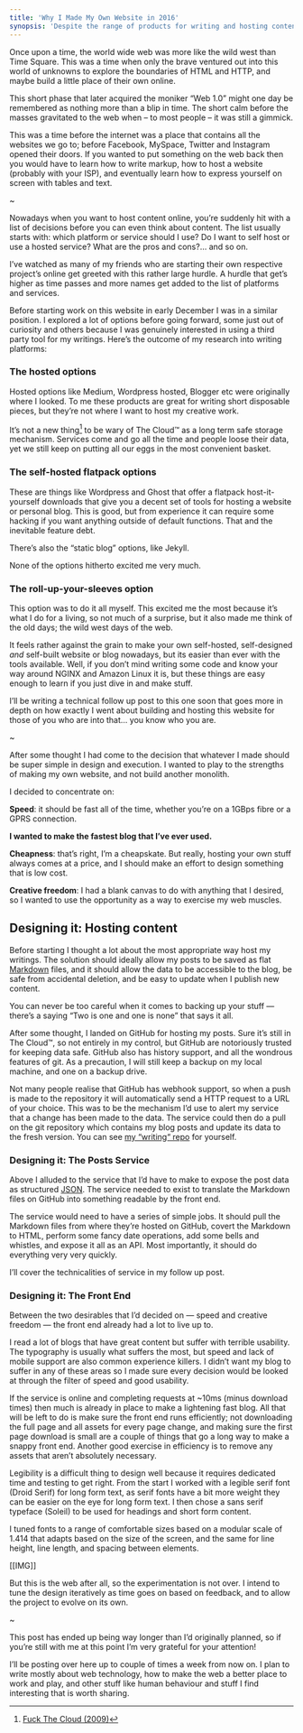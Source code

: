 ```yaml
---
title: 'Why I Made My Own Website in 2016'
synopsis: 'Despite the range of products for writing and hosting content online, I decided to go from scratch.'
---
```

Once upon a time, the world wide web was more like the wild west than Time Square. This was a time when only the brave ventured out into this world of unknowns to explore the boundaries of HTML and HTTP, and maybe build a little place of their own online.

This short phase that later acquired the moniker “Web 1.0” might one day be remembered as nothing more than a blip in time. The short calm before the masses gravitated to the web when – to most people – it was still a gimmick.

This was a time before the internet was a place that contains all the websites we go to; before Facebook, MySpace, Twitter and Instagram opened their doors. If you wanted to put something on the web back then you would have to learn how to write markup, how to host a website (probably with your ISP), and eventually learn how to express yourself on screen with tables and text. 

~

Nowadays when you want to host content online, you’re suddenly hit with a list of decisions before you can even think about content. The list usually starts with: which platform or service should I use? Do I want to self host or use a hosted service? What are the pros and cons?… and so on.

I’ve watched as many of my friends who are starting their own respective project’s online get greeted with this rather large hurdle. A hurdle that get’s higher as time passes and more names get added to the list of platforms and services.

Before starting work on this website in early December I was in a similar position. I explored a lot of options before going forward, some just out of curiosity and others because I was genuinely interested in using a third party tool for my writings. Here’s the outcome of my research into writing platforms:

### The hosted options
Hosted options like Medium, Wordpress hosted, Blogger etc were originally where I looked. To me these products are great for writing short disposable pieces, but they’re not where I want to host my creative work. 

It’s not a new thing[^1] to be wary of The Cloud™ as a long term safe storage mechanism. Services come and go all the time and people loose their data, yet we still keep on putting all our eggs in the most convenient basket.

### The self-hosted flatpack options

These are things like Wordpress and Ghost that offer a flatpack host-it-yourself downloads that give you a decent set of tools for hosting a website or personal blog. This is good, but from experience it can require some hacking if you want anything outside of default functions. That and the inevitable feature debt. 

There’s also the “static blog” options, like Jekyll.

None of the options hitherto excited me very much.

### The roll-up-your-sleeves option

This option was to do it all myself. This excited me the most because it’s what I do for a living, so not much of a surprise, but it also made me think of the old days; the wild west days of the web.

It feels rather against the grain to make your own self-hosted, self-designed _and_ self-built website or blog nowadays, but its easier than ever with the tools available. Well, if you don’t mind writing some code and know your way around NGINX and Amazon Linux it is, but these things are easy enough to learn if you just dive in and make stuff.

I’ll be writing a technical follow up post to this one soon that goes more in depth on how exactly I went about building and hosting this website for those of you who are into that… you know who you are.


~


After some thought I had come to the decision that whatever I made should be super simple in design and execution. I wanted to play to the strengths of making my own website, and not build another monolith. 

I decided to concentrate on:

**Speed**: it should be fast all of the time, whether you’re on a 1GBps fibre or a GPRS connection.

__I wanted to make the fastest blog that I’ve ever used.__

**Cheapness**: that’s right, I’m a cheapskate. But really, hosting your own stuff always comes at a price, and I should make an effort to design something that is low cost.

**Creative freedom**: I had a blank canvas to do with anything that I desired, so I wanted to use the opportunity as a way to exercise my web muscles.

## Designing it: Hosting content
Before starting I thought a lot about the most appropriate way host my writings. The solution should ideally allow my posts to be saved as flat [Markdown](https://daringfireball.net/projects/markdown/) files, and it should allow the data to be accessible to the blog, be safe from accidental deletion, and be easy to update when I publish new content. 

You can never be too careful when it comes to backing up your stuff — there’s a saying “Two is one and one is none” that says it all.

After some thought, I landed on GitHub for hosting my posts. Sure it’s still in The Cloud™, so not entirely in my control, but GitHub are notoriously trusted for keeping data safe. GitHub also has history support, and all the wondrous features of git. As a precaution, I will still keep a backup on my local machine, and one on a backup drive.

Not many people realise that GitHub has webhook support, so when a push is made to the repository it will automatically send a HTTP request to a URL of your choice. This was to be the mechanism I’d use to alert my service that a change has been made to the data. The service could then do a pull on the git repository which contains my blog posts and update its data to the fresh version. You can see [my “writing“ repo](https://github.com/jasonhowmans/writing) for yourself.

### Designing it: The Posts Service
Above I alluded to the service that I’d have to make to expose the post data as structured [JSON](http://www.json.org). The service needed to exist to translate the Markdown files on GitHub into something readable by the front end.

The service would need to have a series of simple jobs. It should pull the Markdown files from where they’re hosted on GitHub, covert the Markdown to HTML, perform some fancy date operations, add some bells and whistles, and expose it all as an API. Most importantly, it should do everything very very quickly.

I’ll cover the technicalities of service in my follow up post.

### Designing it: The Front End
Between the two desirables that I’d decided on — speed and creative freedom — the front end already had a lot to live up to. 

I read a lot of blogs that have great content but suffer with terrible usability. The typography is usually what suffers the most, but speed and lack of mobile support are also common experience killers. I didn’t want my blog to suffer in any of these areas so I made sure every decision would be looked at through the filter of speed and good usability.

If the service is online and completing requests at ~10ms (minus download times) then much is already in place to make a lightening fast blog. All that will be left to do is make sure the front end runs efficiently; not downloading the full page and all assets for every page change, and making sure the first page download is small are a couple of things that go a long way to make a snappy front end. Another good exercise in efficiency is to remove any assets that aren’t absolutely necessary.

Legibility is a difficult thing to design well because it requires dedicated time and testing to get right. From the start I worked with a legible serif font (Droid Serif) for long form text, as serif fonts have a bit more weight they can be easier on the eye for long form text. I then chose a sans serif typeface (Soleil) to be used for headings and short form content.

I tuned fonts to a range of comfortable sizes based on a modular scale of 1.414 that adapts based on the size of the screen, and the same for line height, line length, and spacing between elements. 

[[IMG]]

But this is the web after all, so the experimentation is not over. I intend to tune the design iteratively as time goes on based on feedback, and to allow the project to evolve on its own.

~

This post has ended up being way longer than I’d originally planned, so if you’re still with me at this point I’m very grateful for your attention! 

I’ll be posting over here up to couple of times a week from now on. I plan to write mostly about web technology, how to make the web a better place to work and play, and other stuff like human behaviour and stuff I find interesting that is worth sharing.

[^1]: [Fuck The Cloud (2009)](http://ascii.textfiles.com/archives/1717)
